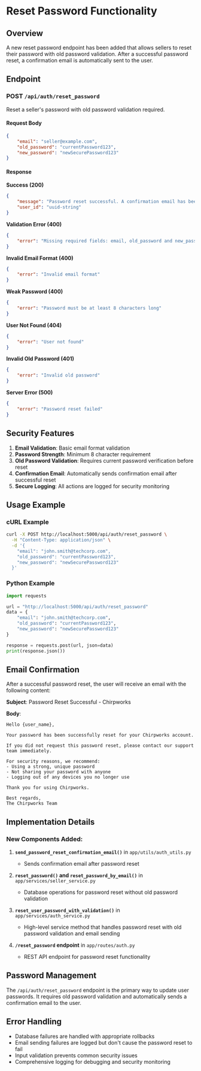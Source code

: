 # Reset Password Functionality

## Overview
A new reset password endpoint has been added that allows sellers to reset their password with old password validation. After a successful password reset, a confirmation email is automatically sent to the user.

## Endpoint

### POST `/api/auth/reset_password`

Reset a seller's password with old password validation required.

#### Request Body
```json
{
    "email": "seller@example.com",
    "old_password": "currentPassword123",
    "new_password": "newSecurePassword123"
}
```

#### Response

**Success (200)**
```json
{
    "message": "Password reset successful. A confirmation email has been sent.",
    "user_id": "uuid-string"
}
```

**Validation Error (400)**
```json
{
    "error": "Missing required fields: email, old_password and new_password"
}
```

**Invalid Email Format (400)**
```json
{
    "error": "Invalid email format"
}
```

**Weak Password (400)**
```json
{
    "error": "Password must be at least 8 characters long"
}
```

**User Not Found (404)**
```json
{
    "error": "User not found"
}
```

**Invalid Old Password (401)**
```json
{
    "error": "Invalid old password"
}
```

**Server Error (500)**
```json
{
    "error": "Password reset failed"
}
```

## Security Features

1. **Email Validation**: Basic email format validation
2. **Password Strength**: Minimum 8 character requirement
3. **Old Password Validation**: Requires current password verification before reset
4. **Confirmation Email**: Automatically sends confirmation email after successful reset
5. **Secure Logging**: All actions are logged for security monitoring

## Usage Example

### cURL Example
```bash
curl -X POST http://localhost:5000/api/auth/reset_password \
  -H "Content-Type: application/json" \
  -d '{
    "email": "john.smith@techcorp.com",
    "old_password": "currentPassword123",
    "new_password": "newSecurePassword123"
  }'
```

### Python Example
```python
import requests

url = "http://localhost:5000/api/auth/reset_password"
data = {
    "email": "john.smith@techcorp.com",
    "old_password": "currentPassword123",
    "new_password": "newSecurePassword123"
}

response = requests.post(url, json=data)
print(response.json())
```

## Email Confirmation

After a successful password reset, the user will receive an email with the following content:

**Subject**: Password Reset Successful - Chirpworks

**Body**:
```
Hello {user_name},

Your password has been successfully reset for your Chirpworks account.

If you did not request this password reset, please contact our support team immediately.

For security reasons, we recommend:
- Using a strong, unique password
- Not sharing your password with anyone
- Logging out of any devices you no longer use

Thank you for using Chirpworks.

Best regards,
The Chirpworks Team
```

## Implementation Details

### New Components Added:

1. **`send_password_reset_confirmation_email()`** in `app/utils/auth_utils.py`
   - Sends confirmation email after password reset

2. **`reset_password()` and `reset_password_by_email()`** in `app/services/seller_service.py`
   - Database operations for password reset without old password validation

3. **`reset_user_password_with_validation()`** in `app/services/auth_service.py`
   - High-level service method that handles password reset with old password validation and email sending

4. **`/reset_password` endpoint** in `app/routes/auth.py`
   - REST API endpoint for password reset functionality

## Password Management

The `/api/auth/reset_password` endpoint is the primary way to update user passwords. It requires old password validation and automatically sends a confirmation email to the user.

## Error Handling

- Database failures are handled with appropriate rollbacks
- Email sending failures are logged but don't cause the password reset to fail
- Input validation prevents common security issues
- Comprehensive logging for debugging and security monitoring 
